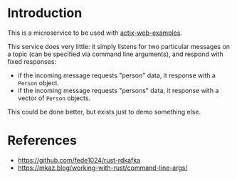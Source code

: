 # Introduction

This is a microservice to be used with [actix-web-examples](https://github.com/shafiquejamal/actix-web-examples). 

This service does very little: it simply listens for two particular messages on a topic (can be specified via command line arguments), and respond with fixed responses:
- if the incoming message requests "person" data, it response with a `Person` object.
- if the incoming message requests "persons" data, it response with a vector of `Person` objects.

This could be done better, but exists just to demo something else. 

# References

- https://github.com/fede1024/rust-rdkafka
- https://mkaz.blog/working-with-rust/command-line-args/

